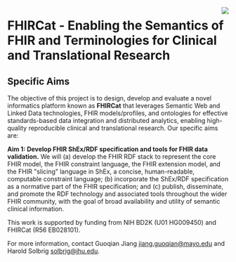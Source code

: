 <a href="https://github.com/fhircat/FHIRCat/actions"><img align="right" src="https://github.com/fhircat/FHIRCat/workflows/Build-and-test/badge.svg"></a>

# FHIRCat - Enabling the Semantics of FHIR and Terminologies for Clinical and Translational Research 

## Specific Aims

The objective of this project is to design, develop and evaluate a novel informatics platform known as **FHIRCat** that leverages Semantic Web and Linked Data technologies, FHIR models/profiles, and ontologies for effective standards-based data integration and distributed analytics, enabling high-quality reproducible clinical and translational research. Our specific aims are:

**Aim 1: Develop FHIR ShEx/RDF specification and tools for FHIR data validation.** We will (a) develop the FHIR RDF stack to represent the core FHIR model, the FHIR constraint language, the FHIR extension model, and the FHIR "slicing" language in ShEx, a concise, human-readable, computable constraint language; (b) incorporate the ShEx/RDF specification as a normative part of the FHIR specification; and (c) publish, disseminate, and promote the RDF technology and associated tools throughout the wider FHIR community, with the goal of broad availability and utility of semantic clinical information. 


This work is supported by funding from NIH BD2K (U01 HG009450) and FHIRCat (R56 EB028101).

For more information, contact Guoqian Jiang <jiang.guoqian@mayo.edu> and Harold Solbrig <solbrig@jhu.edu>.
